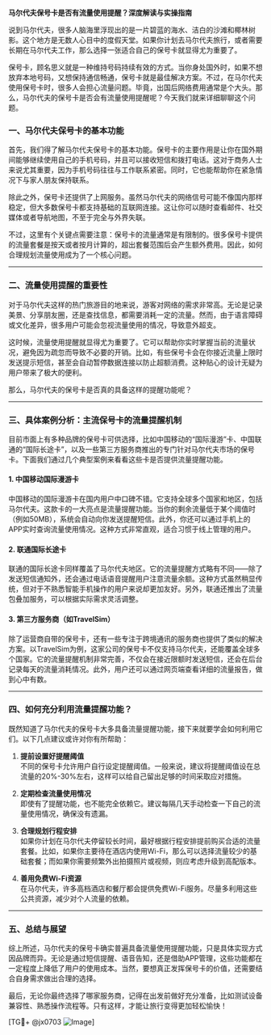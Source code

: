**马尔代夫保号卡是否有流量使用提醒？深度解读与实操指南**

说到马尔代夫，很多人脑海里浮现出的是一片碧蓝的海水、洁白的沙滩和椰林树影。这个地方是无数人心目中的度假天堂。如果你计划去马尔代夫旅行，或者需要长期在马尔代夫工作，那么选择一张适合自己的保号卡就显得尤为重要了。

保号卡，顾名思义就是一种维持号码持续有效的方式。当你身处国外时，如果不想放弃本地号码，又想保持通信畅通，保号卡就是最佳解决方案。不过，在马尔代夫使用保号卡时，很多人会担心流量问题。毕竟，出国后网络费用通常是个大头。那么，马尔代夫的保号卡是否会有流量使用提醒呢？今天我们就来详细聊聊这个问题。

### 一、马尔代夫保号卡的基本功能

首先，我们得了解马尔代夫保号卡的基本功能。保号卡的主要作用是让你在国外期间能够继续使用自己的手机号码，并且可以接收短信和拨打电话。这对于商务人士来说尤其重要，因为手机号码往往与工作联系紧密。同时，它也能帮助你在紧急情况下与家人朋友保持联系。

除此之外，保号卡还提供了上网服务。虽然马尔代夫的网络信号可能不像国内那样稳定，但大多数保号卡都支持基础的互联网连接。这让你可以随时查看邮件、社交媒体或者导航地图，不至于完全与外界失联。

不过，这里有个关键点需要注意：保号卡的流量通常是有限制的。很多保号卡提供的流量套餐是按天或者按月计算的，超出套餐范围后会产生额外费用。因此，如何合理规划流量使用成为了一个核心问题。

---

### 二、流量使用提醒的重要性

对于马尔代夫这样的热门旅游目的地来说，游客对网络的需求非常高。无论是记录美景、分享朋友圈，还是查找信息，都需要消耗一定的流量。然而，由于语言障碍或文化差异，很多用户可能会忽视流量使用的情况，导致意外超支。

这时候，流量使用提醒就显得尤为重要了。它可以帮助你实时掌握当前的流量状况，避免因为疏忽而导致不必要的开销。比如，有些保号卡会在你接近流量上限时发送提示短信，甚至会自动暂停数据连接以防止超额消费。这种贴心的设计无疑为用户带来了极大的便利。

那么，马尔代夫的保号卡是否真的具备这样的提醒功能呢？

---

### 三、具体案例分析：主流保号卡的流量提醒机制

目前市面上有多种品牌的保号卡可供选择，比如中国移动的“国际漫游”卡、中国联通的“国际长途卡”，以及一些第三方服务商推出的专门针对马尔代夫市场的保号卡。下面我们通过几个典型案例来看看这些卡是否提供流量提醒功能。

#### 1. 中国移动国际漫游卡
中国移动的国际漫游卡在国内用户中口碑不错。它支持全球多个国家和地区，包括马尔代夫。这款卡的一大亮点是流量提醒功能。当你的剩余流量低于某个阈值时（例如50MB），系统会自动向你发送提醒短信。此外，你还可以通过手机上的APP实时查询流量使用情况。这种方式非常直观，适合习惯于线上管理的用户。

#### 2. 联通国际长途卡
联通的国际长途卡同样覆盖了马尔代夫地区。它的流量提醒方式略有不同——除了发送短信通知外，还会通过电话语音提醒用户注意流量余额。这种方式虽然稍显传统，但对于不熟悉智能手机操作的用户来说却更加友好。另外，联通还推出了流量包叠加服务，可以根据实际需求灵活调整。

#### 3. 第三方服务商（如TravelSim）
除了运营商自带的保号卡，还有一些专注于跨境通讯的服务商也提供了类似的解决方案。以TravelSim为例，这家公司的保号卡不仅支持马尔代夫，还能覆盖全球多个国家。它的流量提醒机制非常完善，不仅会在接近限额时发送短信，还会在后台记录每天的流量消耗情况。此外，用户还可以通过网页端查看详细的流量报告，做到心中有数。

---

### 四、如何充分利用流量提醒功能？

既然知道了马尔代夫的保号卡大多具备流量提醒功能，接下来就要学会如何利用它们。以下几点建议或许对你有所帮助：

1. **提前设置好提醒阈值**  
   不同的保号卡允许用户自行设定提醒阈值。一般来说，建议将提醒阈值设在总流量的20%-30%左右，这样可以给自己留出足够的时间采取应对措施。

2. **定期检查流量使用情况**  
   即使有了提醒功能，也不能完全依赖它。建议每隔几天手动检查一下自己的流量使用情况，确保没有遗漏。

3. **合理规划行程安排**  
   如果你计划在马尔代夫停留较长时间，最好根据行程安排提前购买合适的流量套餐。比如，如果你主要待在酒店内使用Wi-Fi，那么可以选择流量较少的基础套餐；而如果你需要频繁外出拍摄照片或视频，则应考虑升级到高配版本。

4. **善用免费Wi-Fi资源**  
   在马尔代夫，许多高档酒店和餐厅都会提供免费Wi-Fi服务。尽量多利用这些公共资源，减少对个人流量的依赖。

---

### 五、总结与展望

综上所述，马尔代夫的保号卡确实普遍具备流量使用提醒功能，只是具体实现方式因品牌而异。无论是通过短信提醒、语音告知，还是借助APP管理，这些功能都在一定程度上降低了用户的使用成本。当然，要想真正发挥保号卡的价值，还需要结合自身需求做出合理的选择。

最后，无论你最终选择了哪家服务商，记得在出发前做好充分准备，比如测试设备兼容性、熟悉操作流程等。只有这样，才能让旅行变得更加轻松愉快！

[TG💪+ @jx0703 ![Image](https://github.com/user-attachments/assets/dbca1d08-cadb-493c-b0ec-ad6f7a83f270)]